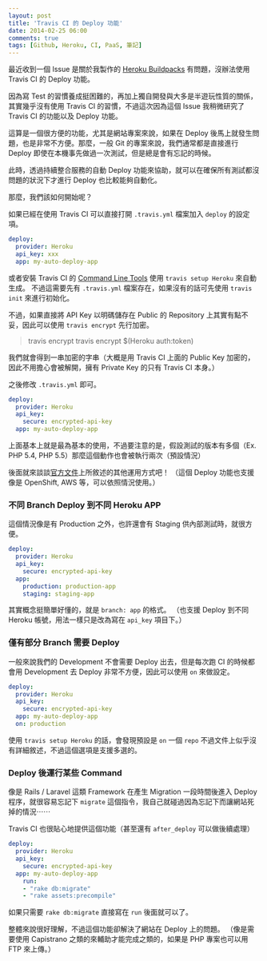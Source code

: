 ```yaml
---
layout: post
title: 'Travis CI 的 Deploy 功能'
date: 2014-02-25 06:00
comments: true
tags: [Github, Heroku, CI, PaaS, 筆記]
---
```

最近收到一個 Issue 是關於我製作的 [Heroku Buildpacks](https://Github.com/elct9620/Heroku-buildpacks-PHP-with-phalcon) 有問題，沒辦法使用 Travis CI 的 Deploy 功能。

因為寫 Test 的習慣養成挺困難的，再加上獨自開發與大多是半遊玩性質的關係，其實幾乎沒有使用 Travis CI 的習慣，不過這次因為這個 Issue 我稍微研究了 Travis CI 的功能以及 Deploy 功能。

這算是一個很方便的功能，尤其是網站專案來說，如果在 Deploy 後馬上就發生問題，也是非常不方便。那麼，一般 Git 的專案來說，我們通常都是直接進行 Deploy 即使在本機事先做過一次測試，但是總是會有忘記的時候。

此時，透過持續整合服務的自動 Deploy 功能來協助，就可以在確保所有測試都沒問題的狀況下才進行 Deploy 也比較能夠自動化。

<!-- more -->

那麼，我們該如何開始呢？

如果已經在使用 Travis CI 可以直接打開 `.travis.yml` 檔案加入 `deploy` 的設定項。

```yml .travis.yml
deploy:
  provider: Heroku
  api_key: xxx
  app: my-auto-deploy-app
```

或者安裝 Travis CI 的 [Command Line Tools](https://Github.com/travis-ci/travis) 使用 `travis setup Heroku` 來自動生成。
不過這需要先有 `.travis.yml` 檔案存在，如果沒有的話可先使用 `travis init` 來進行初始化。

不過，如果直接將 API Key 以明碼儲存在 Public 的 Repository 上其實有點不妥，因此可以使用 `travis encrypt` 先行加密。

> travis encrypt travis encrypt $(Heroku auth:token)

我們就會得到一串加密的字串（大概是用 Travis CI 上面的 Public Key 加密的，因此不用擔心會被解開，擁有 Private Key 的只有 Travis CI 本身。）

之後修改 `.travis.yml` 即可。

```yml .travis.yml
deploy:
  provider: Heroku
  api_key:
  	secure: encrypted-api-key
  app: my-auto-deploy-app
```

上面基本上就是最為基本的使用，不過要注意的是，假設測試的版本有多個（Ex. PHP 5.4, PHP 5.5）那麼這個動作也會被執行兩次（預設情況）

後面就來談談[官方文件](https://docs.travis-ci.com/user/deployment/Heroku/)上所敘述的其他運用方式吧！
（這個 Deploy 功能也支援像是 OpenShift, AWS 等，可以依照情況使用。）

### 不同 Branch Deploy 到不同 Heroku APP

這個情況像是有 Production 之外，也許還會有 Staging 供內部測試時，就很方便。

```yml .travis.yml
deploy:
  provider: Heroku
  api_key:
  	secure: encrypted-api-key
  app: 
  	production: production-app
    staging: staging-app
```

其實概念挺簡單好懂的，就是 `branch: app` 的格式。
（也支援 Deploy 到不同 Heroku 帳號，用法一樣只是改為寫在 `api_key` 項目下。）

### 僅有部分 Branch 需要 Deploy

一般來說我們的 Development 不會需要 Deploy 出去，但是每次跑 CI 的時候都會用 Development 去 Deploy 非常不方便，因此可以使用 `on` 來做設定。

```yml .travis.yml
deploy:
  provider: Heroku
  api_key:
  	secure: encrypted-api-key
  app: my-auto-deploy-app
  on: production
```

使用 `travis setup Heroku` 的話，會發現預設是 `on` 一個 `repo` 不過文件上似乎沒有詳細敘述，不過這個選項是支援多選的。

### Deploy 後運行某些 Command

像是 Rails / Laravel 這類 Framework 在產生 Migration 一段時間後進入 Deploy 程序，就很容易忘記下 `migrate` 這個指令，我自己就碰過因為忘記下而讓網站死掉的情況⋯⋯

Travis CI 也很貼心地提供這個功能（甚至還有 `after_deploy` 可以做後續處理）

```yml .travis.yml
deploy:
  provider: Heroku
  api_key:
  	secure: encrypted-api-key
  app: my-auto-deploy-app
 	run:
  	- "rake db:migrate"
    - "rake assets:precompile"
```

如果只需要 `rake db:migrate` 直接寫在 `run` 後面就可以了。

整體來說很好理解，不過這個功能卻解決了網站在 Deploy 上的問題。
（像是需要使用 Capistrano 之類的來輔助才能完成之類的，如果是 PHP 專案也可以用 FTP 來上傳。）
